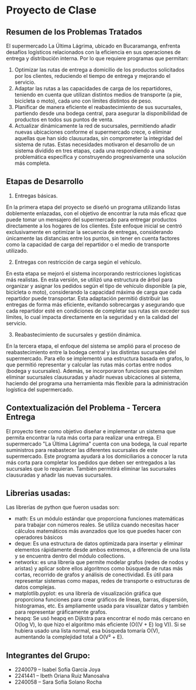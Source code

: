 # Proyecto de Clase

## Resumen de los Problemas Tratados
El supermercado La Última Lágrima, ubicado en Bucaramanga, enfrenta desafíos logísticos relacionados con la eficiencia en sus operaciones de entrega y distribución interna. Por lo que requiere programas que permitan: 
1.	Optimizar las rutas de entrega a domicilio de los productos solicitados por los clientes, reduciendo el tiempo de entrega y mejorando el servicio.
2.	Adaptar las rutas a las capacidades de carga de los repartidores, teniendo en cuenta que utilizan distintos medios de transporte (a pie, bicicleta o moto), cada uno con límites distintos de peso.
3.	Planificar de manera eficiente el reabastecimiento de sus sucursales, partiendo desde una bodega central, para asegurar la disponibilidad de productos en todos sus puntos de venta.
4.	Actualizar dinámicamente la red de sucursales, permitiendo añadir nuevas ubicaciones conforme el supermercado crece, o eliminar aquellas que han sido clausuradas, sin comprometer la integridad del sistema de rutas.
Estas necesidades motivaron el desarrollo de un sistema dividido en tres etapas, cada una respondiendo a una problemática específica y construyendo progresivamente una solución más completa.

## Etapas de Desarrollo
1. Entregas básicas.

En la primera etapa del proyecto se diseñó un programa utilizando listas doblemente enlazadas, con el objetivo de encontrar la ruta más eficaz que puede tomar un mensajero del supermercado para entregar productos directamente a los hogares de los clientes. Este enfoque inicial se centró exclusivamente en optimizar la secuencia de entregas, considerando únicamente las distancias entre los puntos, sin tener en cuenta factores como la capacidad de carga del repartidor o el medio de transporte utilizado.

2. Entregas con restricción de carga según el vehículo.

En esta etapa se mejoró el sistema incorporando restricciones logísticas más realistas. En esta versión, se utilizó una estructura de árbol para organizar y asignar los pedidos según el tipo de vehículo disponible (a pie, bicicleta o moto), considerando la capacidad máxima de carga que cada repartidor puede transportar. Esta adaptación permitió distribuir las entregas de forma más eficiente, evitando sobrecargas y asegurando que cada repartidor esté en condiciones de completar sus rutas sin exceder sus límites, lo cual impacta directamente en la seguridad y en la calidad del servicio.

3. Reabastecimiento de sucursales y gestión dinámica.

En la tercera etapa, el enfoque del sistema se amplió para el proceso de reabastecimiento entre la bodega central y las distintas sucursales del supermercado. Para ello se implementó una estructura basada en grafos, lo que permitió representar y calcular las rutas más cortas entre nodos (bodega y sucursales). Además, se incorporaron funciones que permiten eliminar sucursales clausuradas y añadir nuevas ubicaciones al sistema, haciendo del programa una herramienta más flexible para la administración logística del supermercado.

## Contextualización del Problema - Tercera Entrega
El proyecto tiene como objetivo diseñar e implementar un sistema que permita encontrar la ruta más corta para realizar una entrega. El supermercado "La Última Lágrima" cuenta con una bodega, la cual reparte suministros para reabastecer las diferentes sucursales de este supermercado.
Este programa ayudará a los domiciliarios a conocer la ruta más corta para completar los pedidos que deben ser entregados a las sucursales que lo requieran. También permitirá eliminar las sucursales clausuradas y añadir las nuevas sucursales.

## Librerias usadas:
Las librerías de python que fueron usadas son:

- math: Es un módulo estándar que proporciona funciones matemáticas para trabajar con números reales. Se utiliza cuando necesitas hacer cálculos matemáticos más avanzados que los que puedes hacer con operadores básicos
- deque: Es una estructura de datos optimizada para insertar y eliminar elementos rápidamente desde ambos extremos, a diferencia de una lista y se encuentra dentro del módulo collections.
- networkx: es una librería que permite modelar grafos (redes de nodos y aristas) y aplicar sobre ellos algoritmos como búsqueda de rutas más cortas, recorrido de grafos y análisis de conectividad. Es útil para representar sistemas como mapas, redes de transporte o estructuras de datos complejas.
- matplotlib.pyplot: es una librería de visualización gráfica que proporciona funciones para crear gráficos de líneas, barras, dispersión, histogramas, etc. Es ampliamente usada para visualizar datos y también para representar gráficamente grafos.
- heapq: Se usó heapq en Dijkstra para encontrar el nodo más cercano en O(log V), lo que hizo el algoritmo más eficiente (O((V + E) log V)). Si se hubiera usado una lista normal, esa búsqueda tomaría O(V), aumentando la complejidad total a O(V² + E).

## Integrantes del Grupo:
- 2240079 – Isabel Sofía García Joya 
- 2241441 – Ibeth Oriana Ruiz Manosalva
- 2240058 – Sara Sofía Solano Rocha
